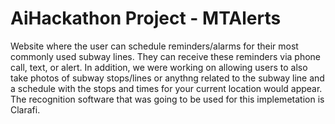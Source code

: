# AiHackathon Project - MTAlerts
Website where the user can schedule reminders/alarms for their most commonly used subway lines. They can receive these reminders via phone call, text, or alert.
In addition, we were working on allowing users to also take photos of subway stops/lines or anythng related to the subway line and a schedule with the stops and times for your current location would appear. The recognition software that was going to be used for this implemetation is Clarafi.
